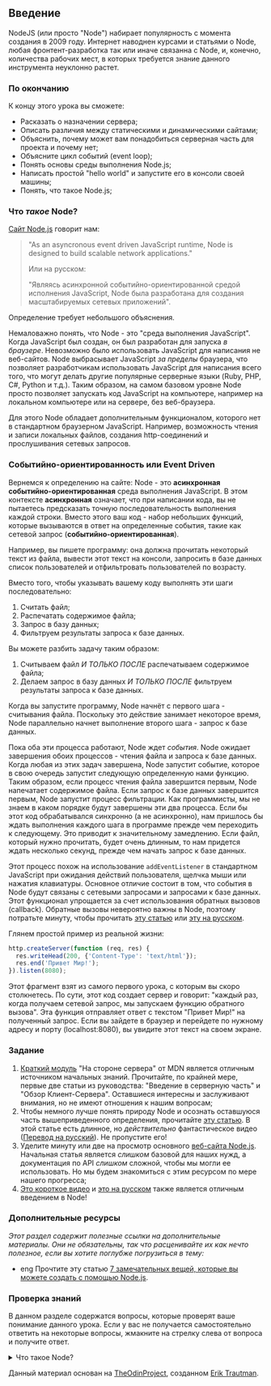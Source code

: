 ## Введение

NodeJS (или просто "Node") набирает популярность с момента создания в 2009 году. Интернет наводнен курсами и статьями о Node, любая фронтент-разработка так или иначе связанна с Node, и, конечно, количества рабочих мест, в которых требуется знание данного инструмента неуклонно растет.

### По окончанию

К концу этого урока вы сможете:

- Расказать о назначении сервера;
- Описать различия между статическими и динамическими сайтами;
- Объяснить, почему может вам понадобиться серверная часть для проекта и почему нет;
- Объясните цикл событий (event loop);
- Понять основы среды выполнения Node.js;
- Написать простой "hello world" и запустите его в консоли своей машины;
- Понять, что такое Node.js;

### Что _такое_ Node?

[Сайт Node.js](https://nodejs.org/en/about/) говорит нам:

> "As an asyncronous event driven JavaScript runtime, Node is designed to build scalable network applications."
>
> Или на русском:
>
> "Являясь асинхронной событийно-ориентированной средой исполнения JavaScript, Node была разработана для создания масштабируемых сетевых приложений".

Определение требует небольшого объяснения.

Немаловажно понять, что Node - это "среда выполнения JavaScript". Когда JavaScript был создан, он был разработан для запуска *в браузере*. Невозможно было использовать JavaScript для написания не веб-сайтов. Node выбрасывает JavaScript _за пределы_ браузера, что позволяет разработчикам использовать JavaScript для написания всего того, что могут делать другие популярные серверные языки (Ruby, PHP, C#, Python и т.д.). Таким образом, на самом базовом уровне Node просто позволяет запускать код JavaScript на компьютере, например на локальном компьютере или на сервере, без веб-браузера.

Для этого Node обладает дополнительным функционалом, которого нет в стандартном браузерном JavaScript. Например, возможность чтения и записи локальных файлов, создания http-соединений и прослушивания сетевых запросов.

### Событийно-ориентированность или Event Driven

Вернемся к определению на сайте: Node - это **асинхронная событийно-ориентированная** среда выполнения JavaScript. В этом контексте **асинхронная** означает, что при написании кода, вы не пытаетесь предсказать точную последовательность выполнения каждой строки. Вместо этого ваш код - набор небольших функций, которые вызываются в ответ на определенные события, такие как сетевой запрос (**событийно-ориентированная**).

Например, вы пишете программу: она должна прочитать некоторый текст из файла, вывести этот текст на консоли, запросить в базе данных список пользователей и отфильтровать пользователей по возрасту.

Вместо того, чтобы указывать вашему коду выполнять эти шаги последовательно:

1. Считать файл;
2. Распечатать содержимое файла;
3. Запрос в базу данных;
4. Фильтруем результаты запроса к базе данных.

Вы можете разбить задачу таким образом:

1. Считываем файл _И ТОЛЬКО ПОСЛЕ_ распечатываем содержимое файла;
2. Делаем запрос в базу данных _И ТОЛЬКО ПОСЛЕ_ фильтруем результаты запроса к базе данных.

Когда вы запустите программу, Node начнёт с первого шага - считывания файла. Поскольку это действие занимает некоторое время, Node параллельно начнет выполнение второго шага - запрос к базе данных.

Пока оба эти процесса работают, Node ждет _события_. Node ожидает завершения обоих процессов - чтения файла и запроса к базе данных. Когда любая из этих задач завершена, Node запустит событие, которое в свою очередь запустит следующую определенную нами функцию. Таким образом, если процесс чтения файла завершится первым, Node напечатает содержимое файла. Если запрос к базе данных завершится первым, Node запустит процесс фильтрации. Как программисты, мы не знаем в каком порядке будут завершены эти два процесса. Если бы этот код обрабатывался синхронно (а не асинхронно), нам пришлось бы ждать выполнения каждого шага в программе прежде чем переходить к следующему. Это приводит к значительному замедлению. Если файл, который нужно прочитать, будет очень длинным, то нам придется ждать несколько секунд, прежде чем начать запрос к базе данных.

Этот процесс похож на использование `addEventListener` в стандартном JavaScript при ожидания действий пользователя, щелчка мыши или нажатия клавиатуры. Основное отличие состоит в том, что события в Node будут связаны с сетевыми запросами и запросами к базе данных. Этот функционал упрощается за счет использования обратных вызовов (callback). Обратные вызовы невероятно важны в Node, поэтому потратьте минуту, чтобы прочитать [эту статью](https://briggs.dev/blog/understanding-callbacks) или [эту на русском](https://ru.hexlet.io/blog/posts/javascript-what-the-heck-is-a-callback).

Глянем простой пример из реальной жизни:

~~~javascript
http.createServer(function (req, res) {
  res.writeHead(200, {'Content-Type': 'text/html'});
  res.end('Привет Мир!');
}).listen(8080);
~~~

Этот фрагмент взят из самого первого урока, с которым вы скоро столкнетесь. По сути, этот код создает сервер и говорит: "каждый раз, когда получаем сетевой запрос, мы запускаем функцию обратного вызова". Эта функция отправляет ответ с текстом "Привет Мир!" на полученный запрос. Если вы зайдете в браузер и перейдете по нужному адресу и порту (localhost:8080), вы увидите этот текст на своем экране.

### Задание

1. [Краткий модуль](https://developer.mozilla.org/ru/docs/Learn/Server-side/First_steps) "На стороне сервера" от MDN является отличным источником начальных знаний. Прочитайте, по крайней мере, первые две статьи из руководства: "Введение в серверную часть" и "Обзор Клиент-Сервера". Оставшиеся интересны и заслуживают внимания, но не имеют отношения к нашим вопросам;
2. Чтобы немного лучше понять природу Node и осознать оставшуюся часть вышеприведенного определения, прочитайте [эту статью](https://medium.freecodecamp.org/what-exactly-is-node-js-ae36e97449f5). В этой статье есть длинное, но *действительно* фантастическое видео ([Перевод на русский](https://www.youtube.com/watch?v=8cV4ZvHXQL4)). Не пропустите его!
3. Уделите минуту или две на просмотр основного [веб-сайта Node.js](https://nodejs.org/en/). Начальная статья является *слишком* базовой для наших нужд, а документация по API *слишком* сложной, чтобы мы могли ее использовать. Но мы будем знакомиться с этим ресурсом по мере нашего прогресса;
4. [Это короткое видео](https://www.youtube.com/watch?v=uVwtVBpw7RQ) и [это на русском](https://www.youtube.com/watch?v=N-4p2_NEr9w) также является отличным введением в Node!

### Дополнительные ресурсы

_Этот раздел содержит полезные ссылки на дополнительные материалы. Они не обязательны, так что расценивайте их как нечто полезное, если вы хотите поглубже погрузиться в тему:_

- <span class="btn-fill btn btn-xs btn-success">eng</span> Прочтите эту статью [7 замечательных вещей, которые вы можете создать с помощью Node.js](https://blog.teamtreehouse.com/7-awesome-things-can-build-node-js).

### Проверка знаний

В данном разделе содержатся вопросы, которые проверят ваше понимание данного урока. Если у вас не получается самостоятельно ответить на некоторые вопросы, жмакните на стрелку слева от вопроса и получите ответ.

<details>
<summary>Что такое Node?</summary>
<ul><ul>
  <li>Node.js - это кроссплатформенная среда выполнения JavaScript с открытым исходным кодом, созданная для запуска вне браузера.</li>
</ul></ul>
</details>

<p class="source">Данный материал основан на <a href="https://github.com/TheOdinProject">TheOdinProject</a>, созданном <a href="https://github.com/eriktrautman">Erik Trautman</a>.</p>